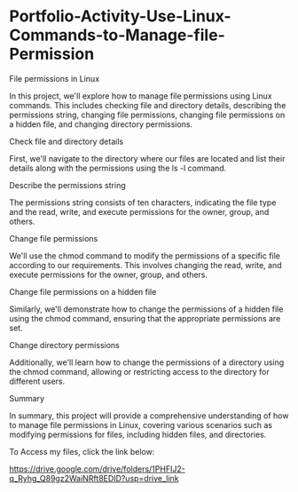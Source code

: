 # Portfolio-Activity-Use-Linux-Commands-to-Manage-file-Permission
File permissions in Linux

In this project, we'll explore how to manage file permissions using Linux commands. This includes checking file and directory details, describing the permissions string, changing file permissions, changing file permissions on a hidden file, and changing directory permissions.

Check file and directory details

First, we'll navigate to the directory where our files are located and list their details along with the permissions using the ls -l command.

Describe the permissions string

The permissions string consists of ten characters, indicating the file type and the read, write, and execute permissions for the owner, group, and others.

Change file permissions

We'll use the chmod command to modify the permissions of a specific file according to our requirements. This involves changing the read, write, and execute permissions for the owner, group, and others.

Change file permissions on a hidden file

Similarly, we'll demonstrate how to change the permissions of a hidden file using the chmod command, ensuring that the appropriate permissions are set.

Change directory permissions

Additionally, we'll learn how to change the permissions of a directory using the chmod command, allowing or restricting access to the directory for different users.

Summary

In summary, this project will provide a comprehensive understanding of how to manage file permissions in Linux, covering various scenarios such as modifying permissions for files, including hidden files, and directories.

To Access my files, click the link below:

https://drive.google.com/drive/folders/1PHFIJ2-q_Ryhg_Q89gz2WaiNRft8EDID?usp=drive_link
